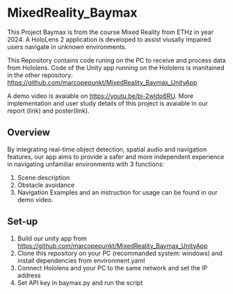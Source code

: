 # MixedReality_Baymax
This Project Baymax is from the course Mixed Reality from ETHz in year 2024. A HoloLens 2 application is developed to assist viusally impaired users navigate in unknown environments.

This Repository contains code runing on the PC to receive and process data from Hololens. Code of the Unity app running on the Hololens is manitained in the other repository: https://github.com/marcopepunkt/MixedReality_Baymax_UnityApp

A demo video is avaiable on https://youtu.be/bi-2wldo6RU. More implementation and user study details of this project is avaiable in our report (link) and poster(link).

## Overview
By integrating real-time object detection, spatial audio and navigation features, our app aims to provide a safer and more independent experience in navigating unfamiliar environments with 3 functions:
1. Scene description
2. Obstacle avoidance
3. Navigation
Examples and an instruction for usage can be found in our demo video.

## Set-up 
1. Build our unity app from https://github.com/marcopepunkt/MixedReality_Baymax_UnityApp
2. Clone this repository on your PC (recommanded system: windows) and install dependencies from environment.yaml
3. Connect Hololens and your PC to the same network and set the IP address
4. Set API key in baymax.py and run the script